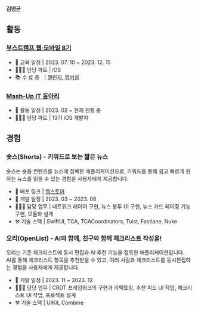 **김영균**

## 활동
### [부스트캠프 웹·모바일 8기](https://boostcamp.connect.or.kr)
- 📆 교육 일정 | 2023. 07. 10 ~ 2023. 12. 15
- 🙋🏻‍♂️ 담당 파트 | iOS
- 📚 수 료 증ㅤ| [챌린지](https://github.com/klmyoungyun/klmyoungyun/files/13777479/certificate_B20230902-769160-2.pdf), [멤버쉽](https://github.com/klmyoungyun/klmyoungyun/files/13777478/certificate_B20231222-930501.pdf)

### [Mash-Up IT 동아리](https://mash-up.kr)
- 📆 활동 일정 | 2023. 02 ~ 현재 진행 중
- 🙋🏻‍♂️ 담당 파트 | 13기 iOS 개발자

## 경험
### 숏스(Shorts) - 키워드로 보는 짧은 뉴스
숏스는 숏폼 컨텐츠를 뉴스에 접목한 애플리케이션으로, 키워드를 통해 쉽고 빠르게 원하는 뉴스를 읽을 수 있는 경험을 사용자에게 제공합니다.

- 🔗 배포 링크 | [앱스토어](https://apps.apple.com/kr/app/숏스-short-news/id6447816671)
- 📆 개발 일정 | 2023. 03 ~ 2023. 08
- 🙋🏻‍♂️ 담당 업무 | 네트워크 레이어 구현, 뉴스 봉투 UI 구현, 뉴스 카드 페이징 기능 구현, 모듈화 설계
- ⚒️ 기술 스택 | SwiftUI, TCA, TCACoordinators, Tuist, Fastlane, Nuke

### 오리(OpenList) - AI와 함께, 친구와 함께 체크리스트 작성을!
오리는 기존 체크리스트에 동시 편집과 AI 추천 기능을 접목한 애플리케이션입니다.</br>AI를 통해 체크리스트 항목을 추천받을 수 있고, 여러 사람과 체크리스트를 동시편집하는 경험을 사용자에게 제공합니다.

- 📆 개발 일정 | 2023. 11 ~ 2023. 12
- 🙋🏻‍♂️ 담당 업무 | CRDT 프레임워크의 구현과 리팩토링, 추천 피드 UI 작업, 체크리스트 UI 작업, 프로젝트 설계
- ⚒️ 기술 스택 | UIKit, Combine
